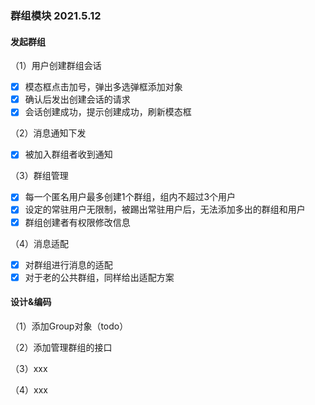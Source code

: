 ### 群组模块 2021.5.12
#### 发起群组
（1）用户创建群组会话
- [x] 模态框点击加号，弹出多选弹框添加对象
- [x] 确认后发出创建会话的请求
- [x] 会话创建成功，提示创建成功，刷新模态框

（2）消息通知下发
- [x] 被加入群组者收到通知

（3）群组管理
- [x] 每一个匿名用户最多创建1个群组，组内不超过3个用户
- [x] 设定的常驻用户无限制，被踢出常驻用户后，无法添加多出的群组和用户
- [x] 群组创建者有权限修改信息

（4）消息适配
- [x] 对群组进行消息的适配
- [x] 对于老的公共群组，同样给出适配方案

#### 设计&编码
（1）添加Group对象（todo）

（2）添加管理群组的接口

（3）xxx

（4）xxx